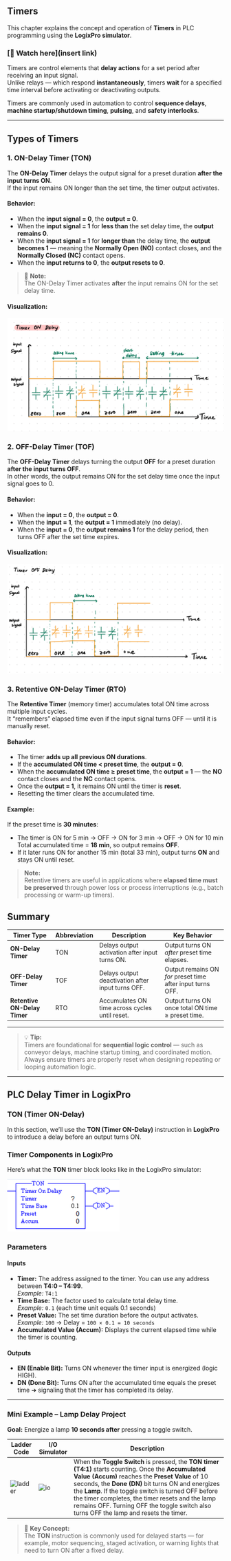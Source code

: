 ## Timers
This chapter explains the concept and operation of **Timers** in PLC programming using the **LogixPro simulator**.

### [🎥 Watch here](insert link)

Timers are control elements that **delay actions** for a set period after receiving an input signal.  
Unlike relays — which respond **instantaneously**, timers **wait** for a specified time interval before activating or deactivating outputs.

Timers are commonly used in automation to control **sequence delays**, **machine startup/shutdown timing**, **pulsing**, and **safety interlocks**.

---
## Types of Timers

### 1. **ON-Delay Timer (TON)**

The **ON-Delay Timer** delays the output signal for a preset duration **after the input turns ON**.  
If the input remains ON longer than the set time, the timer output activates.

#### Behavior:
- When the **input signal = 0**, the **output = 0**.  
- When the **input signal = 1** for **less than** the set delay time, the **output remains 0**.  
- When the **input signal = 1** for **longer than** the delay time, the **output becomes 1** — meaning the **Normally Open (NO)** contact closes, and the **Normally Closed (NC)** contact opens.  
- When the **input returns to 0**, the **output resets to 0**.

> 🧠 **Note:**  
> The ON-Delay Timer activates **after** the input remains ON for the set delay time.

#### Visualization:

![timerongraph](image.png)

### 2. **OFF-Delay Timer (TOF)**

The **OFF-Delay Timer** delays turning the output **OFF** for a preset duration **after the input turns OFF**.  
In other words, the output remains ON for the set delay time once the input signal goes to 0.

#### Behavior:
- When the **input = 0**, the **output = 0**.  
- When the **input = 1**, the **output = 1** immediately (no delay).  
- When the **input = 0**, the **output remains 1** for the delay period, then turns OFF after the set time expires.

#### Visualization:
![timerOFF](image-1.png)

### 3. **Retentive ON-Delay Timer (RTO)**

The **Retentive Timer** (memory timer) accumulates total ON time across multiple input cycles.  
It “remembers” elapsed time even if the input signal turns OFF — until it is manually reset.

#### Behavior:
- The timer **adds up all previous ON durations**.  
- If the **accumulated ON time < preset time**, the **output = 0**.  
- When the **accumulated ON time ≥ preset time**, the **output = 1** — the **NO** contact closes and the **NC** contact opens.  
- Once the **output = 1**, it remains ON until the timer is **reset**.  
- Resetting the timer clears the accumulated time.

#### Example:
If the preset time is **30 minutes**:
- The timer is ON for 5 min → OFF → ON for 3 min → OFF → ON for 10 min  
  Total accumulated time = **18 min**, so output remains **OFF**.  
- If it later runs ON for another 15 min (total 33 min), output turns **ON** and stays ON until reset.

> **Note:**  
> Retentive timers are useful in applications where **elapsed time must be preserved** through power loss or process interruptions (e.g., batch processing or warm-up timers).

## Summary

| Timer Type | Abbreviation | Description | Key Behavior |
|-------------|--------------|--------------|---------------|
| **ON-Delay Timer** | TON | Delays output activation after input turns ON. | Output turns ON *after* preset time elapses. |
| **OFF-Delay Timer** | TOF | Delays output deactivation after input turns OFF. | Output remains ON *for* preset time after input turns OFF. |
| **Retentive ON-Delay Timer** | RTO | Accumulates ON time across cycles until reset. | Output turns ON once total ON time ≥ preset time. |

---

> 💡 **Tip:**  
> Timers are foundational for **sequential logic control** — such as conveyor delays, machine startup timing, and coordinated motion.  
> Always ensure timers are properly reset when designing repeating or looping automation logic.

---

##  PLC Delay Timer in LogixPro

### TON (Timer ON-Delay)

In this section, we’ll use the **TON (Timer ON-Delay)** instruction in **LogixPro** to introduce a delay before an output turns ON.

### Timer Components in LogixPro

Here’s what the **TON** timer block looks like in the LogixPro simulator:

![ton](image-2.png)

### Parameters

#### **Inputs**
- **Timer:** The address assigned to the timer. You can use any address between **T4:0 – T4:99**.  
  *Example:* `T4:1`
- **Time Base:** The factor used to calculate total delay time.  
  *Example:* `0.1` (each time unit equals 0.1 seconds)
- **Preset Value:** The set time duration before the output activates.  
  *Example:* `100` → Delay = `100 × 0.1 = 10 seconds`
- **Accumulated Value (Accum):** Displays the current elapsed time while the timer is counting.

#### **Outputs**
- **EN (Enable Bit):** Turns ON whenever the timer input is energized (logic HIGH).  
- **DN (Done Bit):** Turns ON after the accumulated time equals the preset time ➔ signaling that the timer has completed its delay.

---

### Mini Example – Lamp Delay Project

**Goal:** Energize a lamp **10 seconds after** pressing a toggle switch.

| Ladder Code | I/O Simulator | Description |
|--------------|---------------|--------------|
| ![ladder](image-ladder.png) | ![io](image-io.png) | When the **Toggle Switch** is pressed, the **TON timer (T4:1)** starts counting. Once the **Accumulated Value (Accum)** reaches the **Preset Value** of 10 seconds, the **Done (DN)** bit turns ON and energizes the **Lamp**. If the toggle switch is turned OFF before the timer completes, the timer resets and the lamp remains OFF. Turning OFF the toggle switch also turns OFF the lamp and resets the timer.|

> 🧠 **Key Concept:**  
> The **TON** instruction is commonly used for delayed starts — for example, motor sequencing, staged activation, or warning lights that need to turn ON after a fixed delay.